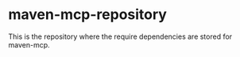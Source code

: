 # maven-mcp-repository
This is the repository where the require dependencies are stored for maven-mcp.
